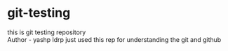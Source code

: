 # git-testing
this is git testing repository
<br>
Author - yashp ldrp
just used this rep for understanding the git and github
